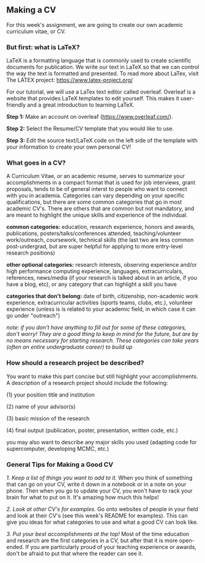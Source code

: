 ## Making a CV

For this week's assignment, we are going to create our own academic curriculum vitae, or CV. 

### But first: what is LaTeX?
LaTeX is a formatting language that is commonly used to create scientific documents for publication. We write our text in LaTeX 
so that we can control the way the text is formatted and presented. To read more about LaTex, visit The LATEX project:
https://www.latex-project.org/

For our tutorial, we will use a LaTex text editor called overleaf. Overleaf is a website that provides LaTeX templates 
to edit yourself. This makes it user-friendly and a great introduction to learning LaTeX.

**Step 1:**
Make an account on overleaf (https://www.overleaf.com/).

**Step 2:** 
Select the Resume/CV template that you would like to use.

**Step 3:** 
Edit the source text/LaTeX code on the left side of the template with your information to create your own personal CV!

### What goes in a CV?

A Curriculum Vitae, or an academic resume, serves to summarize your accomplishments in a compact format that is used for job interviews, grant proposals, tends to be of general interst to people who want to connect with you in academia. Categories can vary depending on your specific qualifications, but there are some common categories that go in most academic CV's. There are others that are common but not mandatory, and are meant to highlight the unique skills and experience of the individual.

**common categories:** education, research experience, honors and awards, publications, posters/talks/conferences attended, teaching/volunteer work/outreach, coursework, technical skills (the last two are less common post-undergrad, but are super helpful for applying to more entry-level research positions)

**other optional categories:** research interests, observing experience and/or high performance computing experience, languages, extracurriculars, references, news/media (if your research is talked about in an article, if you have a blog, etc), or any category that can highlight a skill you have

**categories that don't belong:** date of birth, citizenship, non-academic work experience, extracurricular activities (sports teams, clubs, etc.), volunteer experience (unless is is related to your academic field, in which case it can go under "outreach")

*note: if you don't have anything to fill out for some of these categories, don't worry! They are a good thing to keep in mind for the future, but are by no means necessary for starting research. These categories can take years (often an entire undergraduate career) to build up*
 
### How should a research project be described?
You want to make this part concise but still highlight your accomplishments. A description of a research project should include the following:

(1) your position title and institution

(2) name of your advisor(s)

(3) basic mission of the research

(4) final output (publication, poster, presentation, written code, etc.)

you may also want to describe any major skills you used (adapting code for supercomputer, developing MCMC, etc.)

### General Tips for Making a Good CV

*1. Keep a list of things you want to add to it.* When you think of something that can go on your CV, write it down in a notebook or in a note on your phone. Then when you go to update your CV, you won't have to rack your brain for what to put on it. It's amazing how much this helps!

*2. Look at other CV's for examples.* Go onto websites of people in your field and look at their CV's (see this week's README  for examples). This can give you ideas for what categories to use and what a good CV can look like.

*3. Put your best accomplishments at the top!* Most of the time education and research are the first categories in a CV, but after that it is more open-ended. If you are particularly proud of your teaching experience or awards, don't be afraid to put that where the reader can see it.


